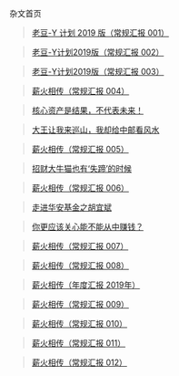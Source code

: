 杂文首页

> [老豆-Y 计划 2019 版（常规汇报 001）](/essay/ld-yplan2019-001.md)

> [老豆-Y计划2019版（常规汇报 002）](/essay/ld-yplan2019-002.md)

> [老豆-Y计划2019版（常规汇报 003）](/essay/ld-yplan2019-003.md)

> [薪火相传（常规汇报 004）](/essay/xhxc-004.md)

> [核心资产是结果，不代表未来！](/essay/visit-gtfund.md)

> [大王让我来巡山，我却给中邮看风水](/essay/visit-postfund.md)

> [薪火相传（常规汇报 005）](/essay/xhxc-005.md)

> [招财大牛猫也有‘失蹄’的时候](/essay/diss-zcdnm.md)

> [薪火相传（常规汇报 006）](/essay/xhxc-006.md)

> [走进华安基金之胡宜斌](/essay/visit-hafund-hyb.md)

> [你更应该关心能不能从中赚钱？](/essay/invest-senti-nz.md)

> [薪火相传（常规汇报 007）](/essay/xhxc-007.md)

> [薪火相传（常规汇报 008）](/essay/xhxc-008.md)

> [薪火相传（年度汇报 2019年）](/essay/xhxc-2019.md)

> [薪火相传（常规汇报 009）](/essay/xhxc-009.md)

> [薪火相传（常规汇报 010）](/essay/xhxc-010.md)

> [薪火相传（常规汇报 011）](/essay/xhxc-011.md)

> [薪火相传（常规汇报 012）](/essay/xhxc-012.md)